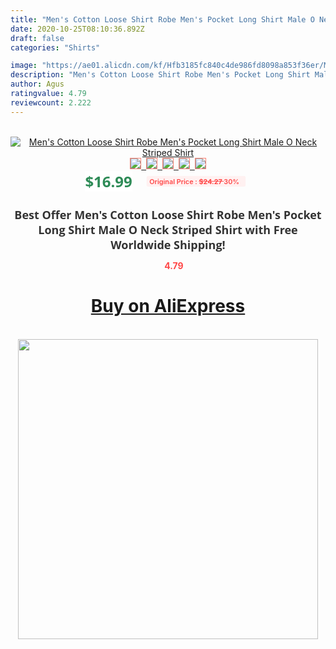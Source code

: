 ```yaml
---
title: "Men's Cotton Loose Shirt Robe Men's Pocket Long Shirt Male O Neck Striped Shirt"
date: 2020-10-25T08:10:36.892Z
draft: false
categories: "Shirts"

image: "https://ae01.alicdn.com/kf/Hfb3185fc840c4de986fd8098a853f36er/Men-s-Cotton-Loose-Shirt-Robe-Men-s-Pocket-Long-Shirt-Male-O-Neck-Striped-Shirt.png_220x220.png"
description: "Men's Cotton Loose Shirt Robe Men's Pocket Long Shirt Male O Neck Striped Shirt"
author: Agus
ratingvalue: 4.79
reviewcount: 2.222
---
```

<br>
<div style="text-align: center;">
<a href="https://s.click.aliexpress.com/e/_Ao6Q61" target="_blank" rel="nofollow noopener noreferrer"><img alt="Men's Cotton Loose Shirt Robe Men's Pocket Long Shirt Male O Neck Striped Shirt" class="magnifier-image" src="https://ae01.alicdn.com/kf/Hfb3185fc840c4de986fd8098a853f36er/Men-s-Cotton-Loose-Shirt-Robe-Men-s-Pocket-Long-Shirt-Male-O-Neck-Striped-Shirt.png_220x220.png_640x640.jpg">
<br>
<img style="border:1px solid salmon" src="https://ae01.alicdn.com/kf/Hfb3185fc840c4de986fd8098a853f36er/Men-s-Cotton-Loose-Shirt-Robe-Men-s-Pocket-Long-Shirt-Male-O-Neck-Striped-Shirt.png_120x120.jpg">&nbsp;&nbsp;<img style="border:1px solid salmon" src="https://ae01.alicdn.com/kf/H98e629c854cd4e8693ea25df3b9e22b5o/Men-s-Cotton-Loose-Shirt-Robe-Men-s-Pocket-Long-Shirt-Male-O-Neck-Striped-Shirt.jpg_120x120.jpg">&nbsp;&nbsp;<img style="border:1px solid salmon" src="https://ae01.alicdn.com/kf/Hc818a5d34e55458f8fcdc61cb760465al/Men-s-Cotton-Loose-Shirt-Robe-Men-s-Pocket-Long-Shirt-Male-O-Neck-Striped-Shirt.jpg_120x120.jpg">&nbsp;&nbsp;<img style="border:1px solid salmon" src="https://ae01.alicdn.com/kf/H1c9995d429e44155a33bf8d3db5615dep/Men-s-Cotton-Loose-Shirt-Robe-Men-s-Pocket-Long-Shirt-Male-O-Neck-Striped-Shirt.jpg_120x120.jpg">&nbsp;&nbsp;<img style="border:1px solid salmon" src="https://ae01.alicdn.com/kf/H499a41019a7f4418b2f7c4d5c2ee3830B/Men-s-Cotton-Loose-Shirt-Robe-Men-s-Pocket-Long-Shirt-Male-O-Neck-Striped-Shirt.jpg_120x120.jpg"></a></div><br0>
<div style="text-align: center;"><span style="background-color: white; border: 0px; box-sizing: border-box; color: seagreen; display: inline-block; font-family: &quot;open sans&quot; , &quot;arial&quot; , &quot;helvetica&quot; , sans-serif , &quot;heiti&quot;; font-size: 24px; font-stretch: inherit; font-weight: 700; line-height: inherit; margin: 0px 10px 0px 0px; padding: 0px; vertical-align: middle;">$16.99 </span>
<span style="background: rgb(255 , 241 , 241); border-radius: 3px; border: 0px; box-sizing: border-box; color: #ff4747; display: inline-block; font-family: inherit; font-size: 12px; font-stretch: inherit; font-style: inherit; font-variant: inherit; font-weight: 600; line-height: inherit; margin: 0px; padding: 2px 5px; transform: scale(0.9); vertical-align: middle;">Original Price : <b style="text-decoration: line-through;">$24.27 </b> 30%&nbsp;&nbsp;</span></div>
<h1 style="color: #333333; display: inline-block; font-family: &quot;open sans&quot; , &quot;arial&quot; , &quot;helvetica&quot; , sans-serif , &quot;heiti&quot;; font-size: 18px; font-stretch: inherit; font-weight: 700; text-align: center;">Best Offer Men's Cotton Loose Shirt Robe Men's Pocket Long Shirt Male O Neck Striped Shirt with Free Worldwide Shipping!</h1>
<div style="color: #ff4747; text-align: center;">
<img src="https://4.bp.blogspot.com/-M0ZcTcb-5uY/XleCXlxnR4I/AAAAAAAAAEc/OrjgMkXV1oMQFaCRZj5HQwOCBcu3w1FegCPcBGAYYCw/s1600/star.png" style="height: 15px;">&nbsp;<b>4.79</b></div>
<div class="button_cont" align="center"><a class="buynow_a" href="https://s.click.aliexpress.com/e/_Ao6Q61" target="_blank" rel="nofollow noopener noreferrer"><H1>Buy on AliExpress</H1></a></div><br>
<div class="separator" style="clear: both; text-align: center;">
<img src="https://lh3.googleusercontent.com/-pTy5HemUv9M/XlePHvY0dAI/AAAAAAAAAE4/0nX5iRUoIWY8eMW9Dpxeirr157OZliDIgCLcBGAsYHQ/s1600/badge.gif" width="480">
</div>

